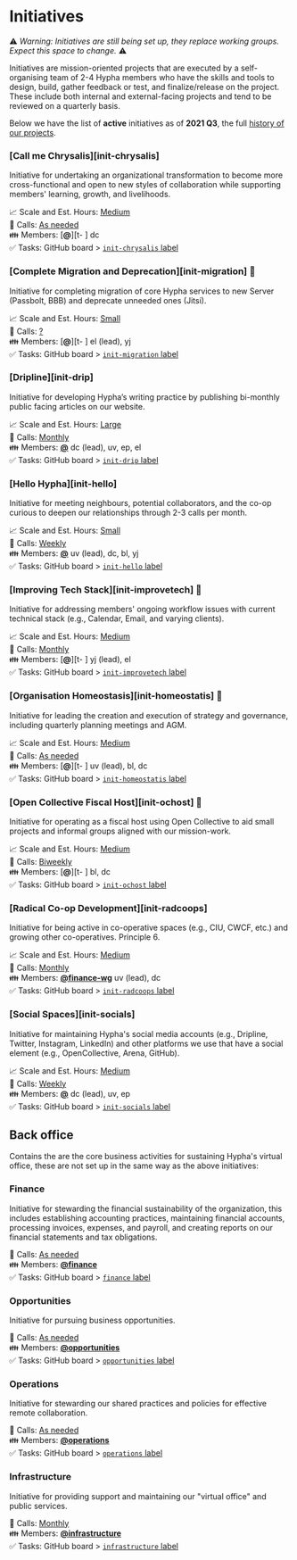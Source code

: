 # Initiatives

⚠️ _Warning: Initiatives are still being set up, they replace working groups. Expect this space to change._ ⚠️

Initiatives are mission-oriented projects that are executed by a self-organising team of 2-4 Hypha members who have the skills and tools to design, build, gather feedback or test, and finalize/release on the project. These include both internal and external-facing projects and tend to be reviewed on a quarterly basis. 

Below we have the list of **active** initiatives as of **2021 Q3**, the full [history of our projects][projects].

### [Call me Chrysalis][init-chrysalis]

Initiative for undertaking an organizational transformation to become more cross-functional and open to new styles of collaboration while supporting  members' learning, growth, and livelihoods.

📈 Scale and Est. Hours: [Medium][hours]  
📅 Calls: [As needed][calendar]  
👪 Members: [**@**][t- ]  dc   
✅ Tasks: GitHub board > [`init-chrysalis` label][l-chrysalis]  

### [Complete Migration and Deprecation][init-migration] 📝

Initiative for completing migration of core Hypha services to new Server (Passbolt, BBB) and deprecate unneeded ones (Jitsi).

📈 Scale and Est. Hours: [Small][hours]  
📅 Calls: [?][calendar]  
👪 Members: [**@**][t- ]  el (lead), yj   
✅ Tasks: GitHub board > [`init-migration` label][l-migration]  

### [Dripline][init-drip]

Initiative for developing Hypha’s writing practice by publishing bi-monthly public facing articles on our website.

📈 Scale and Est. Hours: [Large][hours]  
📅 Calls: [Monthly][calendar]   
👪 Members: [**@**][t-fin] dc (lead), uv, ep, el   
✅ Tasks: GitHub board > [`init-drip` label][l-drip]  

### [Hello Hypha][init-hello]

Initiative for meeting neighbours, potential collaborators, and the co-op curious to deepen our relationships through 2-3 calls per month.

📈 Scale and Est. Hours: [Small][hours]  
📅 Calls: [Weekly][calendar]   
👪 Members: [**@**][t-fin]  uv (lead), dc, bl, yj  
✅ Tasks: GitHub board > [`init-hello` label][l-hello] 

### [Improving Tech Stack][init-improvetech] 📝

Initiative for addressing members' ongoing workflow issues with current technical stack (e.g., Calendar, Email, and varying clients).

📈 Scale and Est. Hours: [Medium][hours]  
📅 Calls: [Monthly][calendar]  
👪 Members: [**@**][t- ] yj (lead), el   
✅ Tasks: GitHub board > [`init-improvetech` label][l-improvetech]  

### [Organisation Homeostasis][init-homeostatis] 📝

Initiative for leading the creation and execution of strategy and governance, including quarterly planning meetings and AGM.

📈 Scale and Est. Hours: [Medium][hours]  
📅 Calls: [As needed][calendar]  
👪 Members: [**@**][t- ] uv (lead), bl, dc  
✅ Tasks: GitHub board > [`init-homeostatis` label][l-homeostatis]  

### [Open Collective Fiscal Host][init-ochost] 📝

Initiative for operating as a fiscal host using Open Collective to aid small projects and informal groups aligned with our mission-work. 

📈 Scale and Est. Hours: [Medium][hours]  
📅 Calls: [Biweekly][calendar]  
👪 Members: [**@**][t- ] bl, dc   
✅ Tasks: GitHub board > [`init-ochost` label][l-ochost]  

### [Radical Co-op Development][init-radcoops]

Initiative for being active in co-operative spaces (e.g., CIU, CWCF, etc.) and growing other co-operatives. Principle 6. 

📈 Scale and Est. Hours: [Medium][hours]  
📅 Calls: [Monthly][calendar]   
👪 Members: [**@finance-wg**][t-fin]  uv (lead), dc  
✅ Tasks: GitHub board > [`init-radcoops` label][l-radcoops] 

### [Social Spaces][init-socials]

Initiative for maintaining Hypha's social media accounts (e.g., Dripline, Twitter, Instagram, LinkedIn) and other platforms we use that have a social element (e.g., OpenCollective, Arena, GitHub).

📈 Scale and Est. Hours: [Medium][hours]  
📅 Calls: [Weekly][calendar]   
👪 Members: [**@**][t-fin]  dc (lead), uv, ep   
✅ Tasks: GitHub board > [`init-socials` label][l-socials] 


## Back office 

Contains the are the core business activities for sustaining Hypha's virtual office, these are not set up in the same way as the above initiatives:

### Finance

Initiative for stewarding the financial sustainability of the organization, this includes establishing accounting practices, maintaining financial accounts, processing invoices, expenses, and payroll, and creating reports on our financial statements and tax obligations.

📅 Calls: [As needed][calendar]   
👪 Members: [**@finance**][t-fin]  
✅ Tasks: GitHub board > [`finance` label][l-fin]  

### Opportunities

Initiative for pursuing business opportunities.

📅 Calls: [As needed][calendar]  
👪 Members: [**@opportunities**][t-biz]  
✅ Tasks: GitHub board > [`opportunities` label][l-opp]  

### Operations

Initiative for stewarding our shared practices and policies for effective remote collaboration.

📅 Calls: [As needed][calendar]  
👪 Members: [**@operations**][t-ops]  
✅ Tasks: GitHub board > [`operations` label][l-ops]  

### Infrastructure

Initiative for providing support and maintaining our "virtual office" and public services.

📅 Calls: [Monthly][calendar]   
👪 Members: [**@infrastructure**][t-inf]  
✅ Tasks: GitHub board > [`infrastructure` label][l-inf]  



<!-- Links: Important -->
[calendar]: https://link.hypha.coop/calendar
[projects]: https://link.hypha.coop/projects
[hours]: https://link.hypha.coop/hours

<!-- Links: Labels -->
[l-fin]: https://github.com/orgs/hyphacoop/projects/2?card_filter_query=label:"finance"
[l-opp]: https://github.com/orgs/hyphacoop/projects/2?card_filter_query=label:"opportunities"
[l-inf]: https://github.com/orgs/hyphacoop/projects/2?card_filter_query=label:"infrastructure"
[l-ops]: https://github.com/orgs/hyphacoop/projects/2?card_filter_query=label:"operations"
[l-chrysalis]: https://github.com/orgs/hyphacoop/projects/2?card_filter_query=label:"init-chrysalis"
[l-migration]: https://github.com/orgs/hyphacoop/projects/2?card_filter_query=label:"init-migration"
[l-drip ]: https://github.com/orgs/hyphacoop/projects/2?card_filter_query=label:"init-drip"
[l-hello]: https://github.com/orgs/hyphacoop/projects/2?card_filter_query=label:"init-hello"
[l-improvetech]: https://github.com/orgs/hyphacoop/projects/2?card_filter_query=label:"init-improvetech"
[l-homeostatis]: https://github.com/orgs/hyphacoop/projects/2?card_filter_query=label:"init-homeostatis"
[l-ochost]: https://github.com/orgs/hyphacoop/projects/2?card_filter_query=label:"init-ochost"
[l-radcoops]: https://github.com/orgs/hyphacoop/projects/2?card_filter_query=label:"init-radcoops"
[l-socials]: https://github.com/orgs/hyphacoop/projects/2?card_filter_query=label:"init-socials"

[t-biz]: https://github.com/orgs/hyphacoop/teams/business-planning-wg/members
[t-fin]: https://github.com/orgs/hyphacoop/teams/finance-wg/members
[t-gov]: https://github.com/orgs/hyphacoop/teams/governance-wg/members 
[t-ops]: https://github.com/orgs/hyphacoop/teams/operations-wg/members
[t-inf]: https://github.com/orgs/hyphacoop/teams/infrastructure-wg/members
